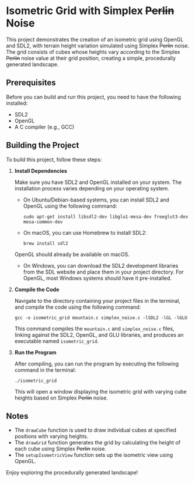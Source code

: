 # Isometric Grid with Simplex ~~Perlin~~ Noise

This project demonstrates the creation of an isometric grid using OpenGL and SDL2, with terrain height variation simulated using Simplex ~~Perlin~~  noise. The grid consists of cubes whose heights vary according to the Simplex ~~Perlin~~  noise value at their grid position, creating a simple, procedurally generated landscape.

## Prerequisites

Before you can build and run this project, you need to have the following installed:
- SDL2
- OpenGL
- A C compiler (e.g., GCC)

## Building the Project

To build this project, follow these steps:

1. **Install Dependencies**

   Make sure you have SDL2 and OpenGL installed on your system. The installation process varies depending on your operating system.

   - On Ubuntu/Debian-based systems, you can install SDL2 and OpenGL using the following command:
     ```
     sudo apt-get install libsdl2-dev libglu1-mesa-dev freeglut3-dev mesa-common-dev
     ```

   - On macOS, you can use Homebrew to install SDL2:
     ```
     brew install sdl2
     ```

   OpenGL should already be available on macOS.

   - On Windows, you can download the SDL2 development libraries from the SDL website and place them in your project directory. For OpenGL, most Windows systems should have it pre-installed.

2. **Compile the Code**

   Navigate to the directory containing your project files in the terminal, and compile the code using the following command:

   ```
   gcc -o isometric_grid mountain.c simplex_noise.c -lSDL2 -lGL -lGLU
   ```

   This command compiles the `mountain.c` and `simplex_noise.c` files, linking against the SDL2, OpenGL, and GLU libraries, and produces an executable named `isometric_grid`.

3. **Run the Program**

   After compiling, you can run the program by executing the following command in the terminal:

   ```
   ./isometric_grid
   ```

   This will open a window displaying the isometric grid with varying cube heights based on Simplex ~~Perlin~~  noise.

## Notes

- The `drawCube` function is used to draw individual cubes at specified positions with varying heights.
- The `drawGrid` function generates the grid by calculating the height of each cube using Simplex ~~Perlin~~  noise.
- The `setupIsometricView` function sets up the isometric view using OpenGL.

Enjoy exploring the procedurally generated landscape!
